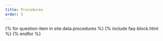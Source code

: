 ```yaml
---
title: Procedures
order: 5
---
```


{% for question-item in site.data.procedures %}
{% include faq-block.html %}
{% endfor %}